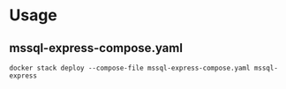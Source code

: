 # Usage

## mssql-express-compose.yaml

```
docker stack deploy --compose-file mssql-express-compose.yaml mssql-express
```